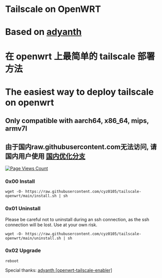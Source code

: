 # Tailscale on OpenWRT
# Based on [adyanth](https://github.com/adyanth/openwrt-tailscale-enabler) 
# 在 openwrt 上最简单的 tailscale 部署方法
# The easiest way to deploy tailscale on openwrt
## Only compatible with aarch64, x86_64, mips, armv7l
## 由于国内raw.githubusercontent.com无法访问, 请国内用户使用 [国内优化分支](https://github.com/cyz0105/tailscale-openwrt/tree/chinese_mainland)
[![Page Views Count](https://badges.toozhao.com/badges/01GZWH4F36G14VWXT8RP9KRCYV/green.svg)](https://badges.toozhao.com/stats/01GZWH4F36G14VWXT8RP9KRCYV)

### 0x00 Install
```
wget -O- https://raw.githubusercontent.com/cyz0105/tailscale-openwrt/main/install.sh | sh
```

### 0x01 Uninstall
  Please be careful not to uninstall during an ssh connection, as the ssh connection will be lost. Use at your own risk.
```
wget -O- https://raw.githubusercontent.com/cyz0105/tailscale-openwrt/main/uninstall.sh | sh
```

### 0x02 Upgrade

```
reboot
```
Special thanks:
[adyanth [openwrt-tailscale-enabler]](https://github.com/adyanth/openwrt-tailscale-enabler) 
